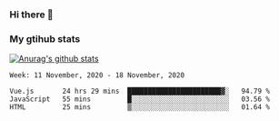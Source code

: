 ### Hi there 👋

### My gtihub stats

[![Anurag's github stats](https://github-readme-stats.vercel.app/api?username=gaozhidong)](https://github.com/gaozhidong/github-readme-stats)

<!--START_SECTION:waka-->
```text
Week: 11 November, 2020 - 18 November, 2020

Vue.js       24 hrs 29 mins  ███████████████████████▓░   94.79 % 
JavaScript   55 mins         █░░░░░░░░░░░░░░░░░░░░░░░░   03.56 % 
HTML         25 mins         ▒░░░░░░░░░░░░░░░░░░░░░░░░   01.64 % 
```
<!--END_SECTION:waka-->